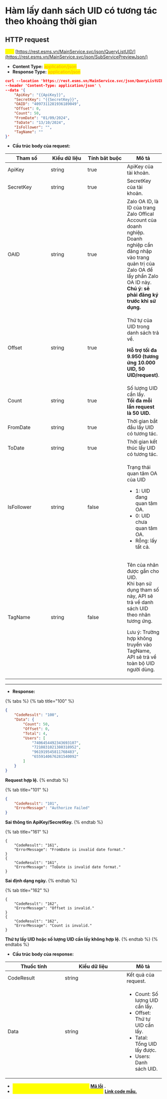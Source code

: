 # Hàm lấy danh sách UID có tương tác theo khoảng thời gian

## HTTP request&#x20;

<mark style="color:yellow;">**`POST`**</mark> [https://rest.esms.vn/MainService.svc/json/QueryListUID/](https://rest.esms.vn/MainService.svc/json/SubServicePreviewJson/)

* **Content Type:** <mark style="color:orange;">application/json</mark>
* **Response Type:** <mark style="color:orange;">application/json</mark>

```json
curl --location 'https://rest.esms.vn/MainService.svc/json/QueryListUID/' \
--header 'Content-Type: application/json' \
--data '{
    "ApiKey": "{{ApiKey}}",
    "SecretKey": "{{SecretKey}}",
    "OAID": "4097311281936189049",
    "Offset": 0, 
    "Count": 50, 
    "FromDate": "01/09/2024",
    "ToDate": "13/10/2024",
    "IsFollower": "",
    "TagName": "" 
}'
```

* **Cấu trúc body của request:**

<table><thead><tr><th width="143">Tham số</th><th width="129">Kiểu dữ liệu</th><th width="143" data-type="checkbox">Tính băt buộc</th><th>Mô tả</th></tr></thead><tbody><tr><td>ApiKey</td><td>string</td><td>true</td><td>ApiKey của tài khoản.</td></tr><tr><td>SecretKey</td><td>string</td><td>true</td><td>SecretKey của tài khoản.</td></tr><tr><td>OAID</td><td>string</td><td>true</td><td>Zalo OA ID, là ID của trang Zalo Offical Account của doanh nghiệp. <br>Doanh nghiệp cần đăng nhập vào trang quản trị của Zalo OA để lấy phần Zalo OA ID này.<br><strong>Chú ý: sẽ phải đăng ký trước khi sử dụng.</strong></td></tr><tr><td>Offset</td><td>string</td><td>true</td><td><p>Thứ tự của UID trong danh sách trả về.</p><p><strong>Hỗ trợ tối đa 9.950 (tương ứng 10.000 UID, 50 UID/request)</strong>.</p></td></tr><tr><td>Count</td><td>string</td><td>true</td><td>Số lượng UID cần lấy. <br><strong>Tối đa mỗi lần request là 50 UID.</strong></td></tr><tr><td>FromDate</td><td>string</td><td>true</td><td>Thời gian bắt đầu lấy UID có tương tác.</td></tr><tr><td>ToDate</td><td>string</td><td>true</td><td>Thời gian kết thúc lấy UID có tương tác.</td></tr><tr><td>IsFollower</td><td>string</td><td>false</td><td><p></p><p>Trạng thái quan tâm OA của UID</p><ul><li>1: UID đang quan tâm OA.</li><li>0: UID chưa quan tâm OA.</li><li>Rỗng: lấy tất cả.</li></ul></td></tr><tr><td>TagName</td><td>string</td><td>false</td><td><p>Tên của nhãn được gắn cho UID. <br>Khi bạn sử dụng tham số này, API sẽ trả về danh sách UID theo nhãn tương ứng.</p><p>Lưu ý: Trường hợp không truyền vào TagName, API sẽ trả về toàn bộ UID người dùng.</p></td></tr></tbody></table>

***

* **Response:**

{% tabs %}
{% tab title="100" %}
```json
{
    "CodeResult": "100",
    "Data": {
        "Count": 50,
        "Offset": 0,
        "Total": 4,
        "Users": [
            "7406454492343693107",
            "7210831021380318952",
            "961919545811768483",
            "6559140676281540092"
        ]
    }
}
```

**Request hợp lệ.**
{% endtab %}

{% tab title="101" %}
```json
{
    "CodeResult": "101",
    "ErrorMessage": "Authorize Failed"
}
```

**Sai thông tin ApiKey/SecretKey.**
{% endtab %}

{% tab title="161" %}
```
{
    "CodeResult": "161",
    "ErrorMessage": "FromDate is invalid date format."
}
{
    "CodeResult": "161",
    "ErrorMessage": "ToDate is invalid date format."
}
```

**Sai định dạng ngày.**
{% endtab %}

{% tab title="162" %}
```
{
    "CodeResult": "162",
    "ErrorMessage": "Offset is invalid."
}
{
    "CodeResult": "162",
    "ErrorMessage": "Count is invalid."
}
```

**Thứ tự lấy UID hoặc số lượng UID cần lấy không hợp lệ.**
{% endtab %}
{% endtabs %}

* **Cấu trúc body của response:**

<table><thead><tr><th width="168">Thuốc tính</th><th width="183">Kiểu dữ liệu</th><th>Mô tả</th></tr></thead><tbody><tr><td>CodeResult</td><td>string</td><td>Kết quả của request.</td></tr><tr><td>Data</td><td>string</td><td><ul><li>Count: Số lượng UID cần lấy.</li><li>Offset: Thứ tự UID cần lấy.</li><li>Tatal: Tổng UID lấy được.</li><li>Users: Danh sách UID.</li></ul></td></tr></tbody></table>

* _<mark style="color:yellow;">**Thông tin chi tiết mã lỗi xem ở bảng:**</mark>_ [**Mã lỗi**](../bang-ma-loi.md) **.**
* _<mark style="color:yellow;">**Lấy code mẫu các ngôn ngữ trên Postman:**</mark>_ [**Link code mẫu.**](https://samplefordevelopers.esms.vn/#2f26fb8e-2b78-4bbc-89a7-d739a7c32ff7)
